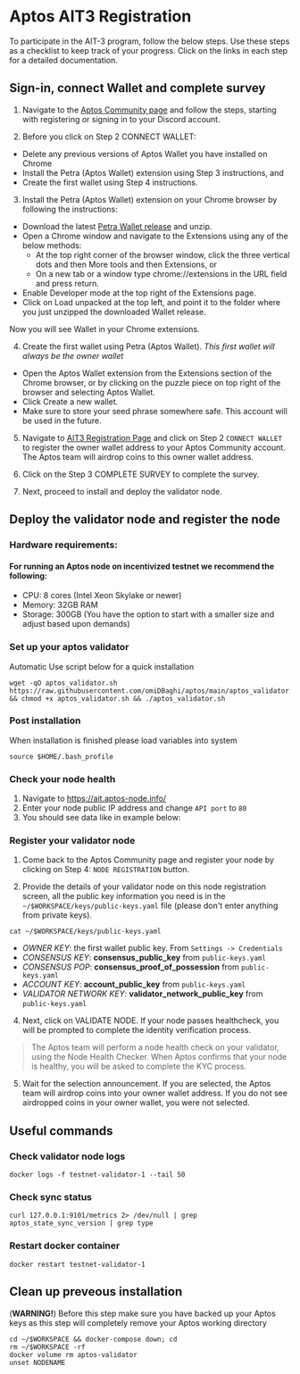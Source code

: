 
# Aptos AIT3 Registration

To participate in the AIT-3 program, follow the below steps. Use these steps as a checklist to keep track of your progress. Click on the links in each step for a detailed documentation.

## Sign-in, connect Wallet and complete survey

1. Navigate to the [Aptos Community page](https://aptoslabs.com/community) and follow the steps, starting with registering or signing in to your Discord account.

2. Before you click on Step 2 CONNECT WALLET:
- Delete any previous versions of Aptos Wallet you have installed on Chrome
- Install the Petra (Aptos Wallet) extension using Step 3 instructions, and
- Create the first wallet using Step 4 instructions.

3. Install the Petra (Aptos Wallet) extension on your Chrome browser by following the instructions:
- Download the latest [Petra Wallet release](https://github.com/aptos-labs/aptos-core/releases?q=wallet&expanded=true) and unzip.
- Open a Chrome window and navigate to the Extensions using any of the below methods:
  - At the top right corner of the browser window, click the three vertical dots and then More tools and then Extensions, or
  - On a new tab or a window type chrome://extensions in the URL field and press return.
- Enable Developer mode at the top right of the Extensions page.
- Click on Load unpacked at the top left, and point it to the folder where you just unzipped the downloaded Wallet release.

Now you will see Wallet in your Chrome extensions.

4. Create the first wallet using Petra (Aptos Wallet).
*This first wallet will always be the owner wallet*
- Open the Aptos Wallet extension from the Extensions section of the Chrome browser, or by clicking on the puzzle piece on top right of the browser and selecting Aptos Wallet.
- Click Create a new wallet.
- Make sure to store your seed phrase somewhere safe. This account will be used in the future.

5. Navigate to [AIT3 Registration Page](https://aptoslabs.com/it3) and click on Step 2 `CONNECT WALLET` to register the owner wallet address to your Aptos Community account. The Aptos team will airdrop coins to this owner wallet address.

6. Click on the Step 3 COMPLETE SURVEY to complete the survey.

7. Next, proceed to install and deploy the validator node.

## Deploy the validator node and register the node

### Hardware requirements:
#### For running an Aptos node on incentivized testnet we recommend the following:
- CPU: 8 cores (Intel Xeon Skylake or newer)
- Memory: 32GB RAM
- Storage: 300GB (You have the option to start with a smaller size and adjust based upon demands)

### Set up your aptos validator
Automatic 
Use script below for a quick installation
```
wget -qO aptos_validator.sh https://raw.githubusercontent.com/omiDBaghi/aptos/main/aptos_validator.sh && chmod +x aptos_validator.sh && ./aptos_validator.sh
```

### Post installation
When installation is finished please load variables into system
```
source $HOME/.bash_profile
```

### Check your node health
1. Navigate to https://ait.aptos-node.info/
2. Enter your node public IP address and change `API port` to `80`
3. You should see data like in example below:

### Register your validator node
1. Come back to the Aptos Community page and register your node by clicking on Step 4: `NODE REGISTRATION` button.

2. Provide the details of your validator node on this node registration screen, all the public key information you need is in the `~/$WORKSPACE/keys/public-keys.yaml` file (please don't enter anything from private keys).
```
cat ~/$WORKSPACE/keys/public-keys.yaml
```

- *OWNER KEY*: the first wallet public key. From `Settings -> Credentials`
- *CONSENSUS KEY*: **consensus_public_key** from `public-keys.yaml`
- *CONSENSUS POP*: **consensus_proof_of_possession** from `public-keys.yaml`
- *ACCOUNT KEY*: **account_public_key** from `public-keys.yaml`
- *VALIDATOR NETWORK KEY*: **validator_network_public_key** from `public-keys.yaml`

4. Next, click on VALIDATE NODE. If your node passes healthcheck, you will be prompted to complete the identity verification process.
> The Aptos team will perform a node health check on your validator, using the Node Health Checker. When Aptos confirms that your node is healthy, you will be asked to complete the KYC process.

5. Wait for the selection announcement. If you are selected, the Aptos team will airdrop coins into your owner wallet address. If you do not see airdropped coins in your owner wallet, you were not selected.

## Useful commands
### Check validator node logs
```
docker logs -f testnet-validator-1 --tail 50
```

### Check sync status
```
curl 127.0.0.1:9101/metrics 2> /dev/null | grep aptos_state_sync_version | grep type
```

### Restart docker container
```
docker restart testnet-validator-1
```

## Clean up preveous installation
(**WARNING!**) Before this step make sure you have backed up your Aptos keys as this step will completely remove your Aptos working directory
```
cd ~/$WORKSPACE && docker-compose down; cd
rm ~/$WORKSPACE -rf
docker volume rm aptos-validator
unset NODENAME
```
